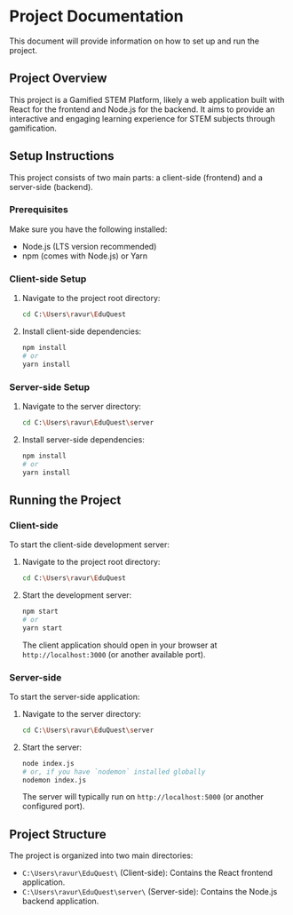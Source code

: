 # Project Documentation

This document will provide information on how to set up and run the project.

## Project Overview
This project is a Gamified STEM Platform, likely a web application built with React for the frontend and Node.js for the backend. It aims to provide an interactive and engaging learning experience for STEM subjects through gamification.

## Setup Instructions

This project consists of two main parts: a client-side (frontend) and a server-side (backend).

### Prerequisites

Make sure you have the following installed:
*   Node.js (LTS version recommended)
*   npm (comes with Node.js) or Yarn

### Client-side Setup

1.  Navigate to the project root directory:
    ```bash
    cd C:\Users\ravur\EduQuest
    ```
2.  Install client-side dependencies:
    ```bash
    npm install
    # or
    yarn install
    ```

### Server-side Setup

1.  Navigate to the server directory:
    ```bash
    cd C:\Users\ravur\EduQuest\server
    ```
2.  Install server-side dependencies:
    ```bash
    npm install
    # or
    yarn install
    ```

## Running the Project

### Client-side

To start the client-side development server:

1.  Navigate to the project root directory:
    ```bash
    cd C:\Users\ravur\EduQuest
    ```
2.  Start the development server:
    ```bash
    npm start
    # or
    yarn start
    ```
    The client application should open in your browser at `http://localhost:3000` (or another available port).

### Server-side

To start the server-side application:

1.  Navigate to the server directory:
    ```bash
    cd C:\Users\ravur\EduQuest\server
    ```
2.  Start the server:
    ```bash
    node index.js
    # or, if you have `nodemon` installed globally
    nodemon index.js
    ```
    The server will typically run on `http://localhost:5000` (or another configured port).

## Project Structure

The project is organized into two main directories:

*   `C:\Users\ravur\EduQuest\` (Client-side): Contains the React frontend application.
*   `C:\Users\ravur\EduQuest\server\` (Server-side): Contains the Node.js backend application.